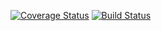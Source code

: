 [![Coverage Status](https://coveralls.io/repos/github/Dmitry-creator/testing2.2/badge.svg?branch=main)](https://coveralls.io/github/Dmitry-creator/testing2.2?branch=main)
[![Build Status](https://travis-ci.com/Dmitry-creator/testing2.2.svg?branch=main)](https://travis-ci.com/Dmitry-creator/testing2.2)
